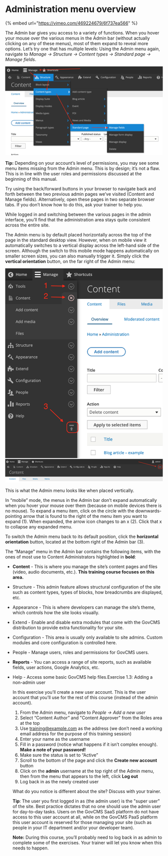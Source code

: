 # Administration menu overview



{% embed url="https://vimeo.com/469224679/6f737ea566" %}

The Admin bar gives you access to a variety of functions. When you hover your mouse over the various menus in the Admin bar \(without actually clicking on any of these menus\), most of them expand to reveal more options. Let’s try one that has multiple levels: Using the Admin menu again, navigate to _Manage → Structure → Content types → Standard page → Manage fields_.

![](../.gitbook/assets/16%20%282%29.png)

**Tip:** Depending on your account’s level of permissions, you may see some menu items missing from the Admin menu. This is by design; it’s not a flaw. This is in line with the user roles and permissions discussed at the beginning of this manual.

Try using the back/forward buttons in your browser to navigate back and forth between the two previous admin pages we’ve visited \(Content and Manage fields\). Alternatively, open these pages in two separate browser tabs. If you don’t know how to do this, ask your trainer to help you.

While logged in and switching between the various pages in the admin interface, you’ll find that the administration area stays quite consistent across the entire site.

The Admin menu is by default placed horizontally across the top of the page in the standard desktop view. However, when on mobile view it automatically switches to a vertical display across the left-hand side of the screen. Although the switch to this mobile mode happens automatically on smaller screen sizes, you can also manually trigger it. Simply click the **vertical orientation** button, on the far right of the Admin menu:

![](../.gitbook/assets/17.png)![](../.gitbook/assets/18.png)

This is what the Admin menu looks like when placed vertically.

In “mobile” mode, the menus in the Admin bar don’t expand automatically when you hover your mouse over them \(because on mobile devices there is no mouse\). To expand a menu item, click on the circle with the downwards-pointing arrow that is found to the right of the menu item you want to expand \(1\). When expanded, the arrow icon changes to an x \(2\). Click that x to collapse any expanded menu.

To switch the Admin menu back to its default position, click the **horizontal orientation** button, located at the bottom right of the Admin bar \(3\).

The “Manage” menu in the Admin bar contains the following items, with the ones of most use to Content Administrators highlighted in **bold**:

* **Content** - This is where you manage the site’s content pages and files \(video, audio documents, etc.\). **This training course focuses on this area.**
* Structure - This admin feature allows structural configuration of the site such as content types, types of blocks, how breadcrumbs are displayed, etc.
* Appearance - This is where developers can manage the site’s theme, which controls how the site looks visually.
* Extend - Enable and disable extra modules that come with the GovCMS distribution to provide extra functionality for your site.
* Configuration - This area is usually only available to site admins. Custom modules and core configuration is controlled here.
* People - Manage users, roles and permissions for GovCMS users.
* **Reports** - You can access a range of site reports, such as available fields, user actions, Google Analytics, etc.
* Help - Access some basic GovCMS help files.Exercise 1.3: Adding a non-admin user

  In this exercise you’ll create a new user account. This is the user account that you’ll use for the rest of this course \(instead of the admin account\).

  1. From the Admin menu, navigate to _People → Add a new user_
  2. Select “Content Author” and "Content Approver" from the Roles area at the top
  3. Use training@example.com as the address \(we don’t need a working email address for the purpose of this training session\)
  4. Enter your name as the username
  5. Fill in a password \(notice what happens if it isn’t complex enough\). **Make a note of your password!**
  6. Make sure the status is set to “Active”
  7. Scroll to the bottom of the page and click the **Create new account** button
  8. Click on the **admin** username at the top right of the Admin menu, then from the menu that appears to the left, click **Log out**
  9. Log back in as the newly created user

  What do you notice is different about the site? Discuss with your trainer.

  **Tip**: The user you first logged in as \(the admin user\) is the "super user" of the site. Best practice dictates that no one should use the admin user for day-to-day tasks. Users on the GovCMS SaaS platform do not have access to this user account at all, while on the GovCMS PaaS platform this user account is reserved for those managing your site \(such as people in your IT department and/or your developer team\).

  **Note:** During this course, you’ll probably need to log back in as admin to complete some of the exercises. Your trainer will let you know when this needs to happen.

